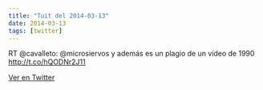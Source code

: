 ```yaml
---
title: "Tuit del 2014-03-13"
date: 2014-03-13
tags: [twitter]
---
```


RT @cavalleto: @microsiervos y además es un plagio de un vídeo de 1990 http://t.co/hQODNr2J11



[Ver en Twitter](https://twitter.com/i/web/status/444065990562033664)
